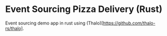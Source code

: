 # Event Sourcing Pizza Delivery (Rust)
Event sourcing demo app in rust using (Thalo)[https://github.com/thalo-rs/thalo].

